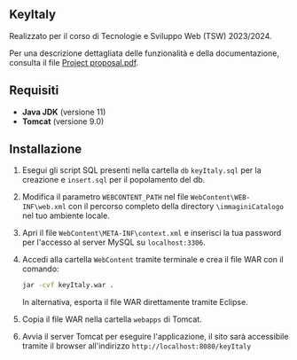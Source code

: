 ## KeyItaly
Realizzato per il corso di Tecnologie e Sviluppo Web (TSW) 2023/2024. 

Per una descrizione dettagliata delle funzionalità e della documentazione, consulta il file [Project proposal.pdf](https://github.com/g-cer/ProgettoTsw23-24/blob/main/Project%20proposal.pdf).

## Requisiti
- **Java JDK** (versione 11)
- **Tomcat** (versione 9.0)
## Installazione

1. Esegui gli script SQL presenti nella cartella `db` `keyItaly.sql` per la creazione e `insert.sql` per il popolamento del db.

2. Modifica il parametro `WEBCONTENT_PATH` nel file `WebContent\WEB-INF\web.xml` con il percorso completo della directory `\immaginiCatalogo` nel tuo ambiente locale.

3. Apri il file `WebContent\META-INF\context.xml` e inserisci la tua password per l'accesso al server MySQL su `localhost:3306`.

4. Accedi alla cartella `WebContent` tramite terminale e crea il file WAR con il comando:
	```bash
	jar -cvf keyItaly.war .
	```
	In alternativa, esporta il file WAR direttamente tramite Eclipse.

5. Copia il file WAR nella cartella `webapps` di Tomcat.

6. Avvia il server Tomcat per eseguire l'applicazione, il sito sarà accessibile tramite il browser all'indirizzo `http://localhost:8080/keyItaly`
